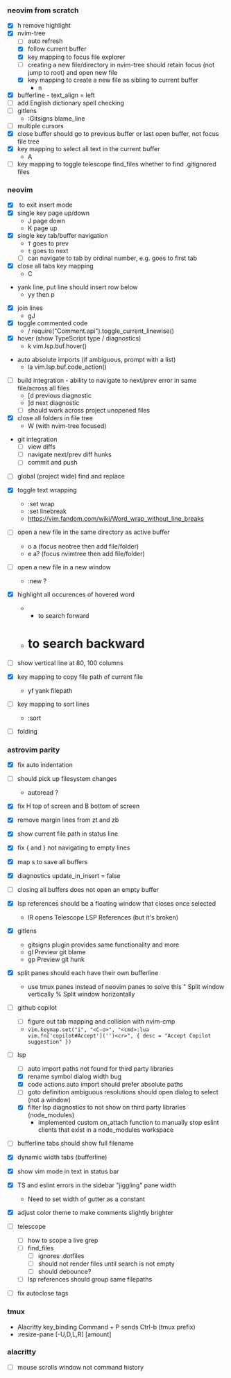 ### neovim from scratch

- [x] <leader>h remove highlight
- [x] nvim-tree
  + [ ] auto refresh
  + [x] follow current buffer
  + [x] key mapping to focus file explorer
  + [ ] creating a new file/directory in nvim-tree should retain focus (not jump to root) and open new file
  + [x] key mapping to create a new file as sibling to current buffer
    * <leader>n
- [x] bufferline - text_align = left
- [ ] add English dictionary spell checking
- [ ] gitlens
  + :Gitsigns blame_line
- [ ] multiple cursors
- [x] close buffer should go to previous buffer or last open buffer, not focus file tree
- [x] key mapping to select all text in the current buffer
  + <leader>A
- [ ] key mapping to toggle telescope find_files whether to find .gitignored files

### neovim

- [x] <Tab> to exit insert mode
- [x] single key page up/down
  + J page down
  + K page up
- [x] single key tab/buffer navigation
  + `T` goes to prev
  + `t` goes to next
  + [ ] can navigate to tab by ordinal number, e.g. <Ctrl-1> goes to first tab
- [x] close all tabs key mapping
  + <leader>C
- yank line, put line should insert row below
  + yy then p
- [x] join lines
  + gJ
- [x] toggle commented code
  + <leader>/ require("Comment.api").toggle_current_linewise()
- [x] hover (show TypeScript type / diagnostics)
  + <leader>k vim.lsp.buf.hover()
- auto absolute imports (if ambiguous, prompt with a list)
  + <leader>la vim.lsp.buf.code_action()
- [ ] build integration - ability to navigate to next/prev error in same file/across all files
  + [d previous diagnostic
  + ]d next diagnostic
  + [ ] should work across project unopened files
- [x] close all folders in file tree
  + W (with nvim-tree focused)
- git integration
  + [ ] view diffs
  + [ ] navigate next/prev diff hunks
  + [ ] commit and push
- [ ] global (project wide) find and replace
- [x] toggle text wrapping
  + :set wrap
  + :set linebreak
  + https://vim.fandom.com/wiki/Word_wrap_without_line_breaks
- [ ] open a new file in the same directory as active buffer
  + <leader>o a (focus neotree then add file/folder)
  + <leader>e a? (focus nvimtree then add file/folder)
- [ ] open a new file in a new window
  + :new ?
- [x] highlight all occurences of hovered word
  + * to search forward
  + # to search backward
- [ ] show vertical line at 80, 100 columns
- [x] key mapping to copy file path of current file
  + <leader>yf yank filepath
- [ ] key mapping to sort lines
  + :sort
- [ ] folding


### astrovim parity

- [x] fix auto indentation
- [ ] should pick up filesystem changes
  + autoread ?
- [x] fix H top of screen and B bottom of screen
- [x] remove margin lines from zt and zb
- [x] show current file path in status line
- [x] fix { and } not navigating to empty lines 
- [x] map s to save all buffers
- [x] diagnostics update_in_insert = false
- [ ] closing all buffers does not open an empty buffer
- [x] lsp references should be a floating window that closes once selected
  + <leader>lR opens Telescope LSP References (but it's broken)
- [x] gitlens
  + gitsigns plugin provides same functionality and more
  + <leader>gl Preview git blame
  + <leader>gp Preview git hunk
- [x] split panes should each have their own bufferline
  + use tmux panes instead of neovim panes to solve this
    <C-b> " Split window vertically
    <C-b> % Split window horizontally
- [ ] github copilot
  + [ ] figure out tab mapping and collision with nvim-cmp
  + `vim.keymap.set("i", "<C-o>", "<cmd>:lua vim.fn['copilot#Accept']('')<cr>", { desc = "Accept Copilot suggestion" })`
- [ ] lsp
  + [ ] auto import paths not found for third party libraries
  + [x] rename symbol dialog width bug
  + [x] code actions auto import should prefer absolute paths
  + [ ] goto definition ambiguous resolutions should open dialog to select (not a window)
  + [x] filter lsp diagnostics to not show on third party libraries (node_modules)
    * implemented custom on_attach function to manually stop eslint clients that exist in a node_modules workspace

- [ ] bufferline tabs should show full filename
- [x] dynamic width tabs (bufferline)
- [x] show vim mode in text in status bar
- [x] TS and eslint errors in the sidebar "jiggling" pane width
  + Need to set width of gutter as a constant
- [x] adjust color theme to make comments slightly brighter
- [ ] telescope
  + [ ] how to scope a live grep
  + [ ] find_files
    * [ ] ignores .dotfiles
    * [ ] should not render files until search is not empty
    * [ ] should debounce?
  + [ ] lsp references should group same filepaths
- [ ] fix autoclose tags


### tmux

- Alacritty key_binding Command + P sends Ctrl-b (tmux prefix)
- <prefix> :resize-pane [-U,D,L,R] [amount]


### alacritty

- [ ] mouse scrolls window not command history


